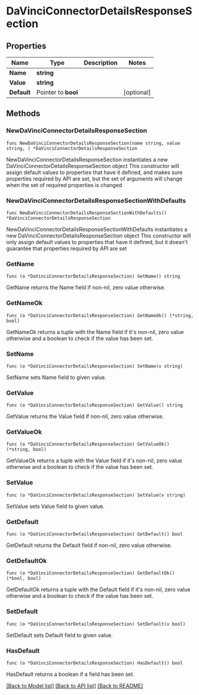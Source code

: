 # DaVinciConnectorDetailsResponseSection

## Properties

Name | Type | Description | Notes
------------ | ------------- | ------------- | -------------
**Name** | **string** |  | 
**Value** | **string** |  | 
**Default** | Pointer to **bool** |  | [optional] 

## Methods

### NewDaVinciConnectorDetailsResponseSection

`func NewDaVinciConnectorDetailsResponseSection(name string, value string, ) *DaVinciConnectorDetailsResponseSection`

NewDaVinciConnectorDetailsResponseSection instantiates a new DaVinciConnectorDetailsResponseSection object
This constructor will assign default values to properties that have it defined,
and makes sure properties required by API are set, but the set of arguments
will change when the set of required properties is changed

### NewDaVinciConnectorDetailsResponseSectionWithDefaults

`func NewDaVinciConnectorDetailsResponseSectionWithDefaults() *DaVinciConnectorDetailsResponseSection`

NewDaVinciConnectorDetailsResponseSectionWithDefaults instantiates a new DaVinciConnectorDetailsResponseSection object
This constructor will only assign default values to properties that have it defined,
but it doesn't guarantee that properties required by API are set

### GetName

`func (o *DaVinciConnectorDetailsResponseSection) GetName() string`

GetName returns the Name field if non-nil, zero value otherwise.

### GetNameOk

`func (o *DaVinciConnectorDetailsResponseSection) GetNameOk() (*string, bool)`

GetNameOk returns a tuple with the Name field if it's non-nil, zero value otherwise
and a boolean to check if the value has been set.

### SetName

`func (o *DaVinciConnectorDetailsResponseSection) SetName(v string)`

SetName sets Name field to given value.


### GetValue

`func (o *DaVinciConnectorDetailsResponseSection) GetValue() string`

GetValue returns the Value field if non-nil, zero value otherwise.

### GetValueOk

`func (o *DaVinciConnectorDetailsResponseSection) GetValueOk() (*string, bool)`

GetValueOk returns a tuple with the Value field if it's non-nil, zero value otherwise
and a boolean to check if the value has been set.

### SetValue

`func (o *DaVinciConnectorDetailsResponseSection) SetValue(v string)`

SetValue sets Value field to given value.


### GetDefault

`func (o *DaVinciConnectorDetailsResponseSection) GetDefault() bool`

GetDefault returns the Default field if non-nil, zero value otherwise.

### GetDefaultOk

`func (o *DaVinciConnectorDetailsResponseSection) GetDefaultOk() (*bool, bool)`

GetDefaultOk returns a tuple with the Default field if it's non-nil, zero value otherwise
and a boolean to check if the value has been set.

### SetDefault

`func (o *DaVinciConnectorDetailsResponseSection) SetDefault(v bool)`

SetDefault sets Default field to given value.

### HasDefault

`func (o *DaVinciConnectorDetailsResponseSection) HasDefault() bool`

HasDefault returns a boolean if a field has been set.


[[Back to Model list]](../README.md#documentation-for-models) [[Back to API list]](../README.md#documentation-for-api-endpoints) [[Back to README]](../README.md)


